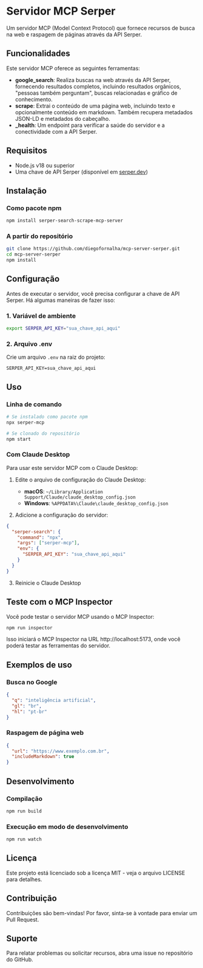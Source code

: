 # Servidor MCP Serper

Um servidor MCP (Model Context Protocol) que fornece recursos de busca na web e raspagem de páginas através da API Serper.

## Funcionalidades

Este servidor MCP oferece as seguintes ferramentas:

- **google_search**: Realiza buscas na web através da API Serper, fornecendo resultados completos, incluindo resultados orgânicos, "pessoas também perguntam", buscas relacionadas e gráfico de conhecimento.
- **scrape**: Extrai o conteúdo de uma página web, incluindo texto e opcionalmente conteúdo em markdown. Também recupera metadados JSON-LD e metadados do cabeçalho.
- **_health**: Um endpoint para verificar a saúde do servidor e a conectividade com a API Serper.

## Requisitos

- Node.js v18 ou superior
- Uma chave de API Serper (disponível em [serper.dev](https://serper.dev))

## Instalação

### Como pacote npm

```bash
npm install serper-search-scrape-mcp-server
```

### A partir do repositório

```bash
git clone https://github.com/diegofornalha/mcp-server-serper.git
cd mcp-server-serper
npm install
```

## Configuração

Antes de executar o servidor, você precisa configurar a chave de API Serper. Há algumas maneiras de fazer isso:

### 1. Variável de ambiente

```bash
export SERPER_API_KEY="sua_chave_api_aqui"
```

### 2. Arquivo .env

Crie um arquivo `.env` na raiz do projeto:

```
SERPER_API_KEY=sua_chave_api_aqui
```

## Uso

### Linha de comando

```bash
# Se instalado como pacote npm
npx serper-mcp

# Se clonado do repositório
npm start
```

### Com Claude Desktop

Para usar este servidor MCP com o Claude Desktop:

1. Edite o arquivo de configuração do Claude Desktop:
   - **macOS**: `~/Library/Application Support/Claude/claude_desktop_config.json` 
   - **Windows**: `%APPDATA%\Claude\claude_desktop_config.json`

2. Adicione a configuração do servidor:

```json
{
  "serper-search": {
    "command": "npx",
    "args": ["serper-mcp"],
    "env": {
      "SERPER_API_KEY": "sua_chave_api_aqui"
    }
  }
}
```

3. Reinicie o Claude Desktop

## Teste com o MCP Inspector

Você pode testar o servidor MCP usando o MCP Inspector:

```bash
npm run inspector
```

Isso iniciará o MCP Inspector na URL http://localhost:5173, onde você poderá testar as ferramentas do servidor.

## Exemplos de uso

### Busca no Google

```json
{
  "q": "inteligência artificial",
  "gl": "br",
  "hl": "pt-br"
}
```

### Raspagem de página web

```json
{
  "url": "https://www.exemplo.com.br",
  "includeMarkdown": true
}
```

## Desenvolvimento

### Compilação

```bash
npm run build
```

### Execução em modo de desenvolvimento

```bash
npm run watch
```

## Licença

Este projeto está licenciado sob a licença MIT - veja o arquivo LICENSE para detalhes.

## Contribuição

Contribuições são bem-vindas! Por favor, sinta-se à vontade para enviar um Pull Request.

## Suporte

Para relatar problemas ou solicitar recursos, abra uma issue no repositório do GitHub. 